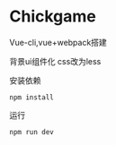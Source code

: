 # Chickgame
Vue-cli,vue+webpack搭建

背景ui组件化
css改为less

安装依赖
```
npm install
```

运行
```
npm run dev
```
